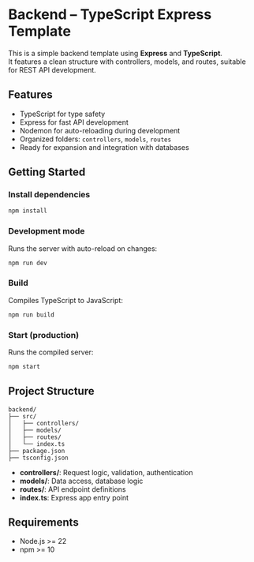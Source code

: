 # Backend – TypeScript Express Template

This is a simple backend template using **Express** and **TypeScript**.  
It features a clean structure with controllers, models, and routes, suitable for REST API development.

## Features

- TypeScript for type safety
- Express for fast API development
- Nodemon for auto-reloading during development
- Organized folders: `controllers`, `models`, `routes`
- Ready for expansion and integration with databases

## Getting Started

### Install dependencies

```bash
npm install
```

### Development mode

Runs the server with auto-reload on changes:

```bash
npm run dev
```

### Build

Compiles TypeScript to JavaScript:

```bash
npm run build
```

### Start (production)

Runs the compiled server:

```bash
npm start
```

## Project Structure

```
backend/
├── src/
│   ├── controllers/
│   ├── models/
│   ├── routes/
│   └── index.ts
├── package.json
├── tsconfig.json
```

- **controllers/**: Request logic, validation, authentication
- **models/**: Data access, database logic
- **routes/**: API endpoint definitions
- **index.ts**: Express app entry point

## Requirements

- Node.js >= 22
- npm >= 10
